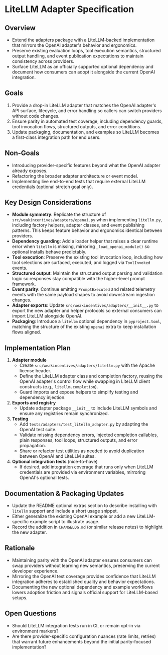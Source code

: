 # LiteLLM Adapter Specification

## Overview
- Extend the adapters package with a LiteLLM-backed implementation that mirrors the OpenAI adapter's behavior and ergonomics.
- Preserve existing evaluation loops, tool execution semantics, structured output handling, and event publication expectations to maintain consistency across providers.
- Surface LiteLLM as an officially supported optional dependency and document how consumers can adopt it alongside the current OpenAI integration.

## Goals
1. Provide a drop-in LiteLLM adapter that matches the OpenAI adapter's API surface, lifecycle, and error handling so callers can switch providers without code changes.
2. Ensure parity in automated test coverage, including dependency guards, tool invocation flows, structured outputs, and error conditions.
3. Update packaging, documentation, and examples so LiteLLM becomes a first-class integration path for end users.

## Non-Goals
- Introducing provider-specific features beyond what the OpenAI adapter already exposes.
- Refactoring the broader adapter architecture or event model.
- Implementing live end-to-end tests that require external LiteLLM credentials (optional stretch goal only).

## Key Design Considerations
- **Module symmetry**: Replicate the structure of `src/weakincentives/adapters/openai.py` when implementing `litellm.py`, including factory helpers, adapter classes, and event publishing patterns. This keeps feature behavior and ergonomics identical between providers.
- **Dependency guarding**: Add a loader helper that raises a clear runtime error when `litellm` is missing, mirroring `_load_openai_module()` so optional installs behave predictably.
- **Tool execution**: Preserve the existing tool invocation loop, including how tool selections are surfaced, executed, and logged via `ToolInvoked` events.
- **Structured output**: Maintain the structured output parsing and validation logic so responses stay compatible with the higher-level prompt framework.
- **Event parity**: Continue emitting `PromptExecuted` and related telemetry events with the same payload shapes to avoid downstream ingestion changes.
- **Adapter exports**: Update `src/weakincentives/adapters/__init__.py` to export the new adapter and helper protocols so external consumers can import LiteLLM alongside OpenAI.
- **Packaging**: Introduce a `litellm` optional dependency in `pyproject.toml`, matching the structure of the existing `openai` extra to keep installation flows aligned.

## Implementation Plan
1. **Adapter module**
   - Create `src/weakincentives/adapters/litellm.py` with the Apache license header.
   - Define the LiteLLM adapter class and completion factory, reusing the OpenAI adapter's control flow while swapping in LiteLLM client constructs (e.g., `litellm.completion`).
   - Guard imports and expose helpers to simplify testing and dependency injection.
2. **Exports and registry**
   - Update adapter package `__init__` to include LiteLLM symbols and ensure any registries remain synchronized.
3. **Testing**
   - Add `tests/adapters/test_litellm_adapter.py` by adapting the OpenAI test suite.
   - Validate missing dependency errors, injected completion callables, plain responses, tool loops, structured outputs, and error propagation.
   - Share or refactor test utilities as needed to avoid duplication between OpenAI and LiteLLM suites.
4. **Optional integration tests** (nice-to-have)
   - If desired, add integration coverage that runs only when LiteLLM credentials are provided via environment variables, mirroring OpenAI's optional tests.

## Documentation & Packaging Updates
- Update the README optional extras section to describe installing with `litellm` support and include a short usage snippet.
- Either generalize the existing OpenAI example or add a new LiteLLM-specific example script to illustrate usage.
- Record the addition in `CHANGELOG.md` (or similar release notes) to highlight the new adapter.

## Rationale
- Maintaining parity with the OpenAI adapter ensures consumers can swap providers without learning new semantics, preserving the current developer experience.
- Mirroring the OpenAI test coverage provides confidence that LiteLLM integration adheres to established quality and behavior expectations.
- Documenting the new optional dependency and example workflows lowers adoption friction and signals official support for LiteLLM-based setups.

## Open Questions
- Should LiteLLM integration tests run in CI, or remain opt-in via environment markers?
- Are there provider-specific configuration nuances (rate limits, retries) that warrant future enhancements beyond the initial parity-focused implementation?

